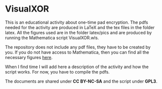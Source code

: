 # VisualXOR

This is an educational activity about one-time pad encryption. The pdfs needed for the activity are produced in LaTeX and the tex files in the folder latex. All the figures used are in the folder latex/pics and are produced by running the Mathematica script VisualXOR.wls.

The repository does not include any pdf files, they have to be created by you. If you do not have access to Mathematica, then you can find all the necessary figures [here](https://www.dropbox.com/sh/hjqtkjk7f89j4b4/AAB94u1dQAupIGFEHRQuuiHxa?dl=0).

When I find time I will add here a description of the activity and how the script works. For now, you have to compile the pdfs.

The documents are shared under **CC BY-NC-SA** and the script under **GPL3**.

